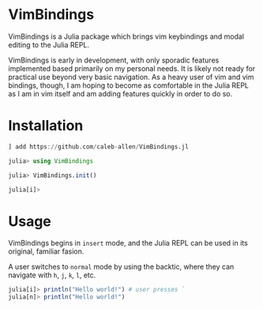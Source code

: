 # VimBindings

VimBindings is a Julia package which brings vim keybindings and modal editing to the Julia REPL.

VimBindings is early in development, with only sporadic features implemented based primarily on my personal needs. It is likely not ready for practical use beyond very basic navigation. As a heavy user of vim and vim bindings, though, I am hoping to become as comfortable in the Julia REPL as I am in vim itself and am adding features quickly in order to do so.

# Installation

```julia
] add https://github.com/caleb-allen/VimBindings.jl

julia> using VimBindings

julia> VimBindings.init()

julia[i]> 
```

# Usage
VimBindings begins in `insert` mode, and the Julia REPL can be used in its original, familiar fasion.

A user switches to `normal` mode by using the backtic, where they can navigate with `h`, `j`, `k`, `l`, etc.
```julia
julia[i]> println("Hello world!") # user presses `
julia[n]> println("Hello world!")
```
